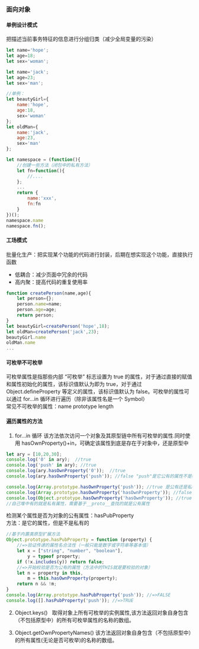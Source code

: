 ### 面向对象
#### 单例设计模式
把描述当前事务特征的信息进行分组归类（减少全局变量的污染）
```javascript
let name='hope';
let age=18;
let sex='woman';

let name='jack';
let age=23;
let sex='man';

//单例：
let beautyGirl={
    name:'hope',
    age:18,
    sex='woman'
};
let oldMan={
    name:'jack',
    age:23,
    sex='man'
};
```
```javascript
let namespace = (function(){
    //创建一些方法（闭包中的私有方法）
    let fn=function(){
      	//....  
    };
    ...
    return {
        name:'xxx',
        fn:fn
    }
})();
namespace.name
namespace.fn();
```
#### 工场模式
批量化生产：把实现某个功能的代码进行封装，后期在想实现这个功能，直接执行函数
- 低耦合：减少页面中冗余的代码
- 高内聚：提高代码的重复使用率
```javascript
function createPerson(name,age){
    let person={};
    person.name=name;
    person.age=age;
    return person;
}
let beautyGirl=createPerson('hope',18);
let oldMan=createPerson('jack',23);
beautyGirl.name
oldMan.name
...
```
#### 可枚举不可枚举
可枚举属性是指那些内部 “可枚举” 标志设置为 true 的属性，对于通过直接的赋值和属性初始化的属性，该标识值默认为即为 true，对于通过 Object.defineProperty 等定义的属性，该标识值默认为 false。可枚举的属性可以通过 for...in 循环进行遍历（除非该属性名是一个 Symbol）  
常见不可枚举的属性：name prototype length 

#### 遍历属性的方法
1. for...in 循环
该方法依次访问一个对象及其原型链中所有可枚举的属性.同时使用 hasOwnProperty()+in，可确定该属性到底是存在于对象中，还是原型中
```javascript
let ary = [10,20,30];
console.log('0' in ary);  //true
console.log('push' in ary); //true
console.log(ary.hasOwnProperty('0'));  //true
console.log(ary.hasOwnProperty('push')); //false "push"是它公有的属性不是私有的

console.log(Array.prototype.hasOwnProperty('push')); //true 是公有还是私有属性，需要看相对谁来说的
console.log(Array.prototype.hasOwnProperty('hasOwnProperty')); //false
console.log(Object.prototype.hasOwnProperty('hasOwnProperty')); //true   
//自己堆中有的就是私有属性，需要基于__proto__查找的就是公有属性
```
检测某个属性是否为对象的公有属性：hasPubProperty  
方法：是它的属性，但是不是私有的
```javascript
//基于内置类原型扩展方法
Object.prototype.hasPubProperty = function (property) {
	//=>验证传递的属性名合法性（一般只能是数字或字符串等基本值）
	let x = ["string", "number", "boolean"],
		y = typeof property;
	if (!x.includes(y)) return false;
	//=>开始校验是否为公有的属性（方法中的THIS就是要校验的对象）
	let n = property in this,
		m = this.hasOwnProperty(property);
	return n && !m;
}
console.log(Array.prototype.hasPubProperty('push')); //=>FALSE
console.log([].hasPubProperty('push')); //=>TRUE
```

2. Object.keys()  
取得对象上所有可枚举的实例属性,该方法返回对象自身包含（不包括原型中）的所有可枚举属性的名称的数组。

3. Object.getOwnPropertyNames()
该方法返回对象自身包含（不包括原型中）的所有属性(无论是否可枚举)的名称的数组。